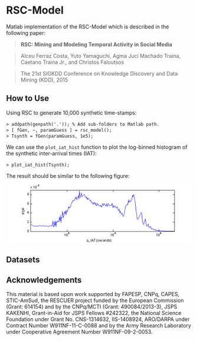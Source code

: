 RSC-Model
=========

Matlab implementation of the RSC-Model which is described in the following paper:

>**RSC: Mining and Modeling Temporal Activity in Social Media**

> Alceu Ferraz Costa, Yuto Yamaguchi, Agma Juci Machado Traina, Caetano Traina Jr., and Christos Faloutsos

> The 21st SIGKDD Conference on Knowledge Discovery and Data Mining (KDD), 2015

How to Use
----------

Using RSC to generate 10,000 synthetic time-stamps:

```
> addpath(genpath('.')); % Add sub-folders to Matlab path.
> [ fGen, ~, paramGuess ] = rsc_model();
> Tsynth = fGen(paramGuess, 1e5);
```

We can use the `plot_iat_hist` function to plot the log-binned histogram of the synthetic inter-arrival times (IAT):

```
> plot_iat_hist(Tsynth);
```

The result should be similar to the following figure:

![Log-Binned Histogram](/doc/synth_log_bin_hist.png?raw=true "Log-Binned Histogram")


Datasets
--------



Acknowledgements
----------------

This material is based upon work supported by
FAPESP,
CNPq,
CAPES,
STIC-AmSud,
the RESCUER project funded by the European Commission
(Grant: 614154) and by the CNPq/MCTI (Grant: 490084/2013-3),
JSPS KAKENHI, Grant-in-Aid for JSPS Fellows #242322,
the National Science Foundation under Grant No. CNS-1314632, IIS-1408924,
ARO/DARPA under Contract Number W911NF-11-C-0088
and by the Army Research Laboratory under Cooperative Agreement Number W911NF-09-2-0053.

